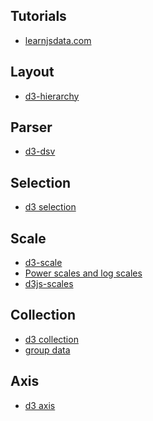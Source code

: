 Tutorials
---
- [learnjsdata.com](http://learnjsdata.com/)

Layout
---
- [d3-hierarchy](https://github.com/d3/d3-hierarchy)

Parser
---
- [d3-dsv](https://github.com/d3/d3-dsv)

Selection
---
- [d3 selection](https://github.com/d3/d3-selection)

Scale
---
- [d3-scale](https://github.com/d3/d3-scale)
- [Power scales and log scales](http://www.jeromecukier.net/blog/2011/08/11/d3-scales-and-color/)
- [d3js-scales](https://www.dashingd3js.com/d3js-scales)

Collection
---
- [d3 collection](https://github.com/d3/d3-collection)
- [group data](http://learnjsdata.com/group_data.html)

Axis
---
- [d3 axis](https://runkit.com/npm/d3-axis)
